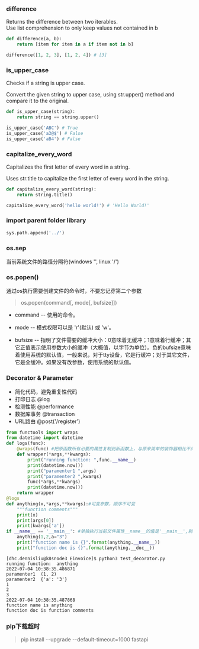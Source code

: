 ### difference
Returns the difference between two iterables.  
Use list comprehension to only keep values not contained in b
```python
def difference(a, b):
    return [item for item in a if item not in b]
```

```python
difference([1, 2, 3], [1, 2, 4]) # [3]
```

### is_upper_case
Checks if a string is upper case.

Convert the given string to upper case, using str.upper() method and compare it to the original.

```python
def is_upper_case(string):
    return string == string.upper()
```

```python
is_upper_case('ABC') # True
is_upper_case('a3@$') # False
is_upper_case('aB4') # False
```

### capitalize_every_word
Capitalizes the first letter of every word in a string.

Uses str.title to capitalize the first letter of every word in the string.

```python
def capitalize_every_word(string):
    return string.title()
```

```python
capitalize_every_word('hello world!') # 'Hello World!'
```

### import parent folder library
```python
sys.path.append('../')
```


### os.sep

当前系统文件的路径分隔符(windows '\', linux '/')

### os.popen()
通过os执行需要创建文件的命令时，不要忘记穿第二个参数
>os.popen(command[, mode[, bufsize]])  

* command -- 使用的命令。

* mode -- 模式权限可以是 'r'(默认) 或 'w'。

* bufsize -- 指明了文件需要的缓冲大小：0意味着无缓冲；1意味着行缓冲；其它正值表示使用参数大小的缓冲（大概值，以字节为单位）。负的bufsize意味着使用系统的默认值，一般来说，对于tty设备，它是行缓冲；对于其它文件，它是全缓冲。如果没有改参数，使用系统的默认值。


### Decorator & Parameter
* 简化代码，避免重复性代码
* 打印日志 @log
* 检测性能 @performance
* 数据库事务 @transaction
* URL路由 @post('/register')
```python
from functools import wraps
from datetime import datetime
def logs(func):
    @wraps(func) #把原函数所有必要的属性复制到新函数上，与原来简单的装饰器相比不只是增加了新功能，还保留原函数的属性
    def wrapper(*args,**kwargs):
        print("running function: ",func.__name__)
        print(datetime.now())
        print("paramenter1 ",args)
        print("paramenter2 ",kwargs)
        func(*args,**kwargs)
        print(datetime.now())
    return wrapper
@logs
def anything(x,*args,**kwargs):#可变参数，顺序不可变
    """function comments"""
    print(x)
    print(args[0])
    print(kwargs['a'])
if __name__ == '__main__': #单独执行当前文件属性__name__的值是'__main__',别其他文件调用时属性__name__的值是文件名
    anything(1,2,a="3")
    print("function name is {}".format(anything.__name__))
    print("function doc is {}".format(anything.__doc__))
```

```Terminal
[dhc.dennisliu@k8snode3 Einvoice]$ python3 test_decorator.py
running function:  anything
2022-07-04 10:38:35.486871
paramenter1  (1, 2)
paramenter2  {'a': '3'}
1
2
3
2022-07-04 10:38:35.487868
function name is anything
function doc is function comments
```

### pip下载超时  
>pip install --upgrade --default-timeout=1000 fastapi

